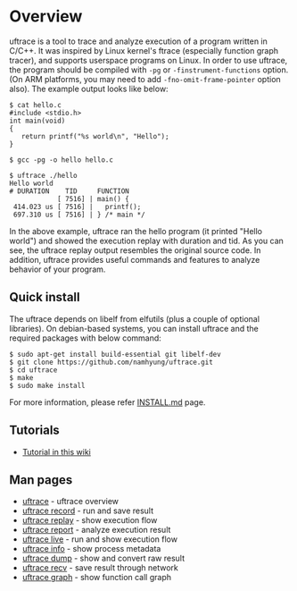 # Overview

uftrace is a tool to trace and analyze execution of a program written in C/C++.  It was inspired by Linux kernel's ftrace (especially function graph tracer), and supports userspace programs on Linux.  In order to use uftrace, the program should be compiled with `-pg` or `-finstrument-functions` option.  (On ARM platforms, you may need to add `-fno-omit-frame-pointer` option also).  The example output looks like below:

    $ cat hello.c
    #include <stdio.h>
    int main(void)
    {
       return printf("%s world\n", "Hello");
    }
    
    $ gcc -pg -o hello hello.c
    
    $ uftrace ./hello
    Hello world
    # DURATION    TID     FUNCTION
                [ 7516] | main() {
     414.023 us [ 7516] |   printf();
     697.310 us [ 7516] | } /* main */

In the above example, uftrace ran the hello program (it printed "Hello world") and showed the execution replay with duration and tid.  As you can see, the uftrace replay output resembles the original source code.  In addition, uftrace provides useful commands and features to analyze behavior of your program.

## Quick install
The uftrace depends on libelf from elfutils (plus a couple of optional libraries).  On debian-based systems, you can install uftrace and the required packages with below command:

    $ sudo apt-get install build-essential git libelf-dev
    $ git clone https://github.com/namhyung/uftrace.git
    $ cd uftrace
    $ make
    $ sudo make install

For more information, please refer [INSTALL.md](https://github.com/namhyung/uftrace/blob/master/INSTALL.md) page.

## Tutorials
* [Tutorial in this wiki](Tutorial)

## Man pages
* [uftrace](https://github.com/namhyung/uftrace/blob/master/doc/uftrace.md) - uftrace overview
* [uftrace record](https://github.com/namhyung/uftrace/blob/master/doc/uftrace-record.md) - run and save result
* [uftrace replay](https://github.com/namhyung/uftrace/blob/master/doc/uftrace-replay.md) - show execution flow
* [uftrace report](https://github.com/namhyung/uftrace/blob/master/doc/uftrace-report.md) - analyze execution result
* [uftrace live](https://github.com/namhyung/uftrace/blob/master/doc/uftrace-live.md) - run and show execution flow
* [uftrace info](https://github.com/namhyung/uftrace/blob/master/doc/uftrace-info.md) - show process metadata
* [uftrace dump](https://github.com/namhyung/uftrace/blob/master/doc/uftrace-dump.md) - show and convert raw result
* [uftrace recv](https://github.com/namhyung/uftrace/blob/master/doc/uftrace-recv.md) - save result through network
* [uftrace graph](https://github.com/namhyung/uftrace/blob/master/doc/uftrace-graph.md) - show function call graph
